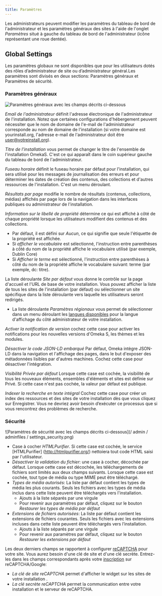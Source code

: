 ```yaml
---
title: Paramètres
---
```


Les administrateurs peuvent modifier les paramètres du tableau de bord de l'administrateur et les paramètres généraux des sites à l'aide de l'onglet *Paramètres* situé à gauche du tableau de bord de l'administrateur (icône représentant une roue dentée).

## Global Settings

Les paramètres globaux ne sont disponibles que pour les utilisateurs dotés des rôles d’administrateur de site ou d’administrateur général.Les paramètres sont divisés en deux sections: Paramètres généraux et Paramètres de sécurité.

### Paramètres généraux

![Paramètres généraux avec les champs décrits ci-dessous](/admin/adminfiles/settings_general.png)

*Email de l'administrateur* définit l'adresse électronique de l'administrateur de l'installation.
Notez que certaines configurations d'hébergement peuvent nécessiter que le nom de domaine de l'e-mail de l'administrateur corresponde au nom de domaine de l'installation (si votre domaine est yourinstall.org, l'adresse e-mail de l'administrateur doit être user@votreinstall.org).

*Titre de l'installation* vous permet de changer le titre de l'ensemble de l'installation OmekaS. C'est ce qui apparaît dans le coin supérieur gauche du tableau de bord de l'administrateur.

*Fuseau horaire* définit le fuseau horaire par défaut pour l'installation, qui sera utilisé pour les messages de journalisation des erreurs et pour déterminer les dates de création des contenus, des collections et d'autres ressources de l'installation. C'est un menu déroulant.

*Résultats par page* modifie le nombre de résultats (contenus, collections, médias) affichés par page lors de la navigation dans les interfaces publiques ou administrateur de l'installation.

*Information sur le libellé de propriété* détermine ce qui est affiché à côté de chaque propriété lorsque les utilisateurs modifient des contenus et des collections.

* Par défaut, il est défini sur *Aucun*, ce qui signifie que seule l'étiquette de la propriété est affichée.
* Si *afficher le vocabulaire* est sélectionné, l'instruction entre parenthèses à côté du nom de la propriété affiche le vocabulaire utilisé (par exemple, Dublin Core)
* Si *Afficher le terme* est sélectionné, l'instruction entre parenthèses à côté du nom de la propriété affiche le vocabulaire suivant: terme (par exemple, dc: titre).

La liste déroulante *Site par défaut* vous donne le contrôle sur la page d'accueil et l'URL de base de votre installation. Vous pouvez afficher la liste de tous les sites de l'installation (par défaut) ou sélectionner un site spécifique dans la liste déroulante vers laquelle les utilisateurs seront redirigés.

* La liste déroulante *Paramètres régionaux* vous permet de sélectionner dans un menu déroulant les [langues disponibles](https://www.transifex.com/omeka/omeka-s/) pour la langue d'affichage du côté administrateur de votre installation.

*Activer la notification de version* cochez cette case pour activer les notifications pour les nouvelles versions d'Omeka S, les thèmes et les modules.

*Désactiver le code JSON-LD embarqué* Par défaut, Omeka intègre JSON-LD dans la navigation et l'affichage des pages, dans le but d'exposer des métadonnées lisibles par d'autres machines. Cochez cette case pour désactiver l'intégration.

*Visibilité Privée par défaut* Lorsque cette case est cochée, la visibilité de tous les nouveaux éléments, ensembles d'éléments et sites est définie sur Privé. Si cette case n'est pas cochée, la valeur par défaut est publique.

*Indexer la recherche en texte intégral* Cochez cette case pour créer un index des ressources et des sites de votre installation dès que vous cliquez sur Enregistrer. Vous ne devriez avoir besoin d’exécuter ce processus que si vous rencontrez des problèmes de recherche.

### Sécurité

![Paramètres de sécurité avec les champs décrits ci-dessous](/ admin / adminfiles / settings_security.png) 

- Case à cocher *HTMLPurifier*. Si cette case est cochée, le service [HTMLPurifier] (http://htmlpurifier.org/) nettoiera tout code HTML saisi par l'utilisateur.
- *Désactiver la validation du fichier*: une case à cocher, décochée par défaut. Lorsque cette case est décochée, les téléchargements de fichiers sont limités aux deux champs suivants. Lorsque cette case est cochée, tout type de média ou type MIME peut être téléchargé.
- *Types de média autorisés*: La liste par défaut contient les types de média les plus courants. Seuls les fichiers avec les types de média inclus dans cette liste peuvent être téléchargés vers l'installation.
	- Ajouts à la liste séparés par une virgule
	- Pour revenir aux paramètres par défaut, cliquez sur le bouton *Restaurer les types de média par défaut*
-  *Extensions de fichiers autorisées*: La liste par défaut contient les extensions de fichiers courantes. Seuls les fichiers avec les extensions incluses dans cette liste peuvent être téléchargés vers l’installation.
	- Ajouts à la liste séparés par une virgule
	- Pour revenir aux paramètres par défaut, cliquez sur le bouton *Restaurer les extensions par défaut*

Les deux derniers champs se rapportent à configurer [reCAPTCHA](https://www.google.com/recaptcha/intro/index.html) pour votre site. Vous aurez besoin d'une clé de site et d'une clé secrète. Entrez-les dans les champs correspondants après votre [inscription](https://www.google.com/recaptcha/admin#list) sur reCAPTCHA/Google:
- *La clé de site reCAPTCHA* permet d'afficher le widget sur les sites de votre installation .
- *La clé secrète reCAPTCHA* permet la communication entre votre installation et le serveur de reCAPTCHA.
